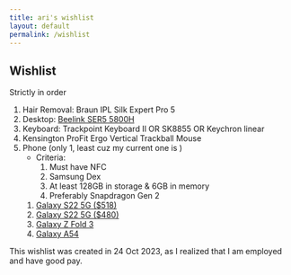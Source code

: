 ```yaml
---
title: ari's wishlist
layout: default
permalink: /wishlist
---
```


## Wishlist 
Strictly in order

1. Hair Removal: Braun IPL Silk Expert Pro 5 
1. Desktop: [Beelink SER5 5800H](https://www.amazon.sg/Beelink-AMD-Ryzen-5800H-Computer/dp/B0BVRCK2DM/)
1. Keyboard: Trackpoint Keyboard II OR SK8855 OR Keychron linear
1. Kensington ProFit Ergo Vertical Trackball Mouse
1. Phone (only 1, least cuz my current one is )
    - Criteria:
        1. Must have NFC
        1. Samsung Dex
        1. At least 128GB in storage & 6GB in memory
        1. Preferably Snapdragon Gen 2
    1. [Galaxy S22 5G ($518)](https://www.carousell.sg/certified-used-phone-l/samsung-f/galaxy-s22-5g-128gb-phantom-black-P121718-PV121722-r/)
    1. [Galaxy S22 5G ($480)](https://www.carousell.sg/p/galaxy-s22-5g-phantom-black-128gb-1261246953/)
    1. [Galaxy Z Fold 3](https://www.carousell.sg/certified-used-phone-l/samsung-f/galaxy-z-fold-3-256gb-phantom-black-P122174-PV122175-r)
    1. [Galaxy A54](https://www.carousell.sg/certified-used-phone-l/samsung-f/galaxy-a54-256gb-violet-P126980-PV126987-r)


This wishlist was created in 24 Oct 2023, as I realized that I am employed and have good pay.
